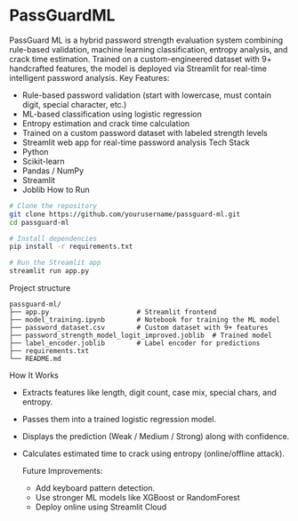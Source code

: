 # PassGuardML
PassGuard ML  is a hybrid password strength evaluation system combining rule-based validation, machine learning classification, entropy analysis, and crack time estimation. Trained on a custom-engineered dataset with 9+ handcrafted features, the model is deployed via Streamlit for real-time intelligent password analysis.
Key Features:
-  Rule-based password validation (start with lowercase, must contain digit, special character, etc.)
-  ML-based classification using logistic regression
-  Entropy estimation and crack time calculation
-  Trained on a custom password dataset with labeled strength levels
-  Streamlit web app for real-time password analysis
 Tech Stack
- Python
- Scikit-learn
- Pandas / NumPy
- Streamlit
- Joblib
How to Run
```bash
# Clone the repository
git clone https://github.com/yourusername/passguard-ml.git
cd passguard-ml

# Install dependencies
pip install -r requirements.txt

# Run the Streamlit app
streamlit run app.py
```
  Project structure
 ```
passguard-ml/
├── app.py                      # Streamlit frontend
├── model_training.ipynb        # Notebook for training the ML model
├── password_dataset.csv        # Custom dataset with 9+ features
├── password_strength_model_logit_improved.joblib  # Trained model
├── label_encoder.joblib        # Label encoder for predictions
├── requirements.txt
└── README.md
```
 How It Works
- Extracts features like length, digit count, case mix, special chars, and entropy.
- Passes them into a trained logistic regression model.
- Displays the prediction (Weak / Medium / Strong) along with confidence.
- Calculates estimated time to crack using entropy (online/offline attack).
  
  Future Improvements:
   - Add keyboard pattern detection.
   - Use stronger ML models like XGBoost or RandomForest
   - Deploy online using Streamlit Cloud
